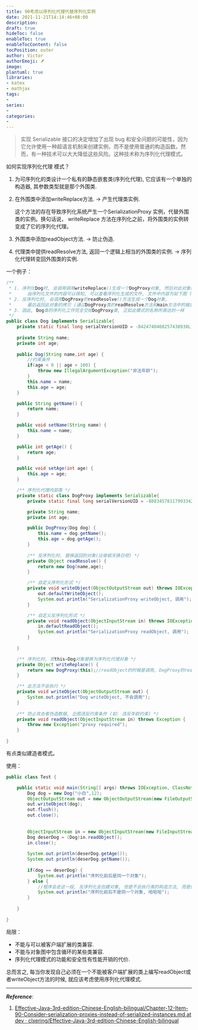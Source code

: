 ```yaml
---
title: 90考虑以序列化代理代替序列化实例
date: 2021-11-21T14:14:46+08:00
description:
draft: true
hideToc: false
enableToc: true
enableTocContent: false
tocPosition: outer
author: Victor
authorEmoji: 🪶
image:
plantuml: true
libraries:
- katex
- mathjax
tags:
-
series:
-
categories:
-
---
```




> 实现 Serializable 接口的决定增加了出现 bug 和安全问题的可能性，因为它允许使用一种超语言机制来创建实例，而不是使用普通的构造函数。然而，有一种技术可以大大降低这些风险。这种技术称为序列化代理模式。



如何实现序列化代理 模式？

1. 为可序列化的类设计一个私有的静态嵌套类(序列化代理), 它应该有一个单独的构造器, 其参数类型就是那个外围类.

2. 在外围类中添加writeReplace方法. -> 产生代理类实例.

   这个方法的存在导致序列化系统产生一个SerializationProxy 实例，代替外围类的实例。换句话说， writeReplace 方法在序列化之前，将外围类的实例转变成了它的序列化代理。

3. 外围类中添加readObject方法. -> 防止伪造.

4. 代理类中提供readResolve方法, 返回一个逻辑上相当的外围类的实例. -> 序列化代理转变回外围类的实例.



一个例子：

```java
/**
 * 1. 序列化Dog时, 会调用调用writeReplace()生成一个DogProxy对象, 然后对此对象进行序列化 (不是对Dog类对象进行序列化,
 *      由序列化文件的内容可以得知, 可以查看序列化生成的文件, 文件中内容为如下图 (代码之后的图)
 * 2. 反序列化时, 会调用DogProxy的readResolve()方法生成一个Dog对象, 
 *      最后返回此对象的拷贝 (通过DogProxy类的readResolve方法和main方法中的输出可以看出)
 * 3. 因此, Dog类的序列化工作完全交给DogProxy类, 正如此模式的名称所表达的一样
 */
public class Dog implements Serializable{
    private static final long serialVersionUID = -8424740460257438938L;
    
    private String name;
    private int age;
    
    public Dog(String name,int age) {
        //约束条件
        if(age < 0 || age > 100) {
            throw new IllegalArgumentException("非法年龄");
        }
        this.name = name;
        this.age = age;
    }

    public String getName() {
        return name;
    }

    public void setName(String name) {
        this.name = name;
    }

    public int getAge() {
        return age;
    }

    public void setAge(int age) {
        this.age = age;
    }

    /** 序列化代理内部类 */
    private static class DogProxy implements Serializable{
        private static final long serialVersionUID = -8883457811799334207L;

        private String name;
        private int age;

        public DogProxy(Dog dog) {
            this.name = dog.getName();
            this.age = dog.getAge();
        }
        
        /** 反序列化时, 替换返回的对象(比喻偷天换日吧) */
        private Object readResolve() {
            return new Dog(name,age);
        }

        /** 自定义序列化形式 */
        private void writeObject(ObjectOutputStream out) throws IOException {
            out.defaultWriteObject();
            System.out.println("SerializationProxy writeObject, 调用");
        }

        /** 自定义反序列化形式 */
        private void readObject(ObjectInputStream in) throws IOException, ClassNotFoundException {
            in.defaultReadObject();
            System.out.println("SerializationProxy readObject, 调用");
        }
        
    }

    /** 序列化时, 把this=Dog对象替换为序列化代理对象 */
    private Object writeReplace() {
        return new DogProxy(this);//readObject的时候是调用, DogProxy的readResolve()
    }

    /** 此方法不会执行 */
    private void writeObject(ObjectOutputStream out) {
        System.out.println("Dog writeObject, 不会调用");
    }
    
    /** 防止攻击者伪造数据, 企图违反约束条件 (如: 违反年龄约束) */
    private void readObject(ObjectInputStream in) throws Exception {
        throw new Exception("proxy required");
    }
    
}
```

有点类似建造者模式。

使用：

```java
public class Test {

    public static void main(String[] args) throws IOException, ClassNotFoundException {
        Dog dog = new Dog("小白",12);
        ObjectOutputStream out = new ObjectOutputStream(new FileOutputStream("D:\\temp"));
        out.writeObject(dog);
        out.flush();
        out.close();
        
        
        ObjectInputStream in = new ObjectInputStream(new FileInputStream("D:\\temp"));
        Dog deserDog = (Dog)in.readObject();
        in.close();
        
        System.out.println(deserDog.getAge());
        System.out.println(deserDog.getName());
        
        if(dog == deserDog) {
            System.out.println("序列化前后是同一个对象");
        } else {
            //程序会走这一段, 反序列化会创建对象, 但是不会执行类的构造方法, 而是使用输入流构造对象
            System.out.println("序列化前后不是同一个对象, 哈哈哈");
        }
        
    }
    
}
```



局限：

- 不能与可以被客户端扩展的类兼容.
- 不能与对象图中包含循环的某些类兼容.
- 序列化代理模式的功能和安全性有性能开销的代价.

总而言之, 每当你发现自己必须在一个不能被客户端扩展的类上编写readObject或者writeObject方法的时候, 就应该考虑使用序列化代理模式.

---

***Reference***:

1. [Effective-Java-3rd-edition-Chinese-English-bilingual/Chapter-12-Item-90-Consider-serialization-proxies-instead-of-serialized-instances.md at dev · clxering/Effective-Java-3rd-edition-Chinese-English-bilingual](https://github.com/clxering/Effective-Java-3rd-edition-Chinese-English-bilingual/blob/dev/Chapter-12/Chapter-12-Item-90-Consider-serialization-proxies-instead-of-serialized-instances.md)
